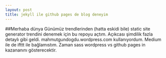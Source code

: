 ```yaml
---
layout: post
title: jekyll ile github pages de blog deneyim
---
```

##Merhaba dünya
Günümüz trendlerinden (hatta eskidi bile) static site generator trendini denemek için bu repoyu açtım. Açıkcası şimdilik fazla detaylı gibi geldi. mahmutgundogdu.wordpress.com kullanıyordum. Medium ile de ifttt ile bağlamıstım. Zaman sass wordpress vs github pages in kazananını gösterecektir.
